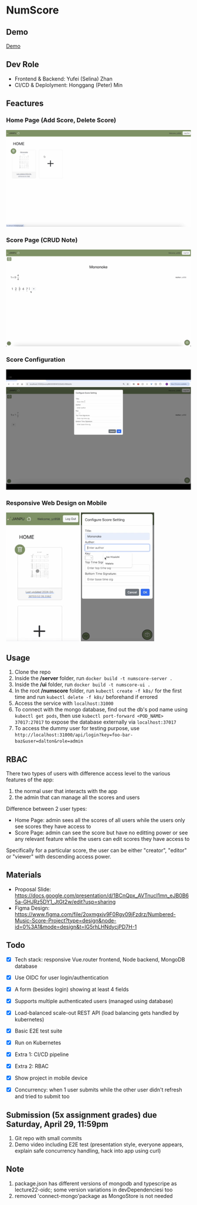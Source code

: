 # NumScore

<!-- ## Development Steps
1. Set up MongoDB via Docker using `docker run -p 127.0.0.1:27017:27017 -d --rm --name mongo mongo:7.0.5`
2. Move into the **/server** folder, install all packages using `npm install` and set up using `npm run setup`, then run using `npm run start` as normal user or `GROUP=numscoreadmin npm run start` as **admin**
3. Move into the **/ui** folder and install all packages using `npm install` and run using `npm run dev`
4. Test in browser using `localhost:8130` rather than `127.0.0.1:8130` -->
## Demo
[Demo](https://duke.hosted.panopto.com/Panopto/Pages/Viewer.aspx?id=4ba5ae54-14a5-4a2f-89d1-b162004113a7)

## Dev Role
- Frontend & Backend: Yufei (Selina) Zhan
- CI/CD & Deplolyment: Honggang (Peter) Min

## Feactures

### Home Page (Add Score, Delete Score)
  ![LaptopHome](Screenshots/laptop_home.png)

### Score Page (CRUD Note)
  ![LaptopScore](Screenshots/laptop_score.png)

### Score Configuration 
  ![LaptopScoreConf](Screenshots/laptop_score_conf.png)

### Responsive Web Design on Mobile
  <img src="Screenshots/mobile_home.png" alt="MobileHome" width="200" height="350">
  <img src="Screenshots/mobile_conf.png" alt="MobileConf" width="200" height="350">

## Usage
1. Clone the repo
2. Inside the **/server** folder, run `docker build -t numscore-server .`
3. Inside the **/ui** folder, run `docker build -t numscore-ui .`
4. In the root **/numscore** folder, run `kubectl create -f k8s/` for the first time and run `kubectl delete -f k8s/` beforehand if errored
5. Access the service with `localhost:31000`
6. To connect with the mongo database, find out the db's pod name using `kubectl get pods`, then use `kubectl port-forward <POD_NAME> 37017:27017` to expose the database externally via `localhost:37017`
7. To access the dummy user for testing purpose, use `http://localhost:31000/api/login?key=foo-bar-baz&user=dalton&role=admin`

## RBAC
There two types of users with difference access level to the various features of the app:
1. the normal user that interacts with the app
2. the admin that can manage all the scores and users

Difference between 2 user types:
- Home Page: admin sees all the scores of all users while the users only see scores they have access to
- Score Page: admin can see the score but have no editting power or see any relevant feature whlie the users can edit scores they have access to

Specifically for a particular score, the user can be either "creator", "editor" or "viewer" with descending access power.


## Materials
- Proposal Slide: https://docs.google.com/presentation/d/1BCnQpx_AVTnucI1mn_eJB0B65a-GHJRz5DY1_JtGt2w/edit?usp=sharing
- Figma Design: https://www.figma.com/file/2oxmgxjv9F0Rgv09jFzdrz/Numbered-Music-Score-Project?type=design&node-id=0%3A1&mode=design&t=IG5rhLHNdycjPD7H-1

## Todo
- [x] Tech stack: responsive Vue.router frontend, Node backend, MongoDB database
- [x] Use OIDC for user login/authentication 
- [x] A form (besides login) showing at least 4 fields
- [x] Supports multiple authenticated users (managed using database)
- [x] Load-balanced scale-out REST API (load balancing gets handled by kubernetes)
- [x] Basic E2E test suite
- [x] Run on Kubernetes
- [x] Extra 1: CI/CD pipeline
- [x] Extra 2: RBAC
- [x] Show project in mobile device
- [x] Concurrency: when 1 user submits while the other user didn't refresh and tried to submit too


## Submission (5x assignment grades) due **Saturday, April 29, 11:59pm**
1. Git repo with small commits
2. Demo video including E2E test (presentation style, everyone appears, explain safe concurrency handling, hack into app using curl)

## Note
1. package.json has different versions of mongodb and typescripe as lecture22-oidc; some version variations in devDependenciesi too
2. removed 'connect-mongo'package as MongoStore is not needed

